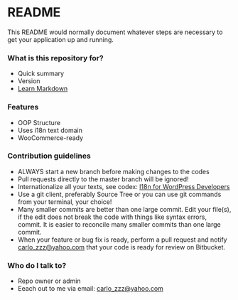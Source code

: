 # README #

This README would normally document whatever steps are necessary to get your application up and running.

### What is this repository for? ###

* Quick summary
* Version
* [Learn Markdown](https://bitbucket.org/tutorials/markdowndemo)

### Features ###

* OOP Structure
* Uses i18n text domain
* WooCommerce-ready 

### Contribution guidelines ###

* ALWAYS start a new branch before making changes to the codes
* Pull requests directly to the master branch will be ignored!
* Internationalize all your texts, see codex: [I18n for WordPress Developers](https://codex.wordpress.org/I18n_for_WordPress_Developers)
* Use a git client, preferably Source Tree or you can use git commands from your terminal, your choice!
* Many smaller commits are better than one large commit. Edit your file(s), if the edit does not break the code with things like syntax errors, commit. It is easier to reconcile many smaller commits than one large commit.
* When your feature or bug fix is ready, perform a pull request and notify carlo_zzz@yahoo.com that your code is ready for review on Bitbucket.

### Who do I talk to? ###

* Repo owner or admin
* Eeach out to me via email: carlo_zzz@yahoo.com